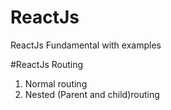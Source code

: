 # ReactJs
ReactJs Fundamental with examples

#ReactJs Routing
1. Normal routing
2. Nested (Parent and child)routing 
